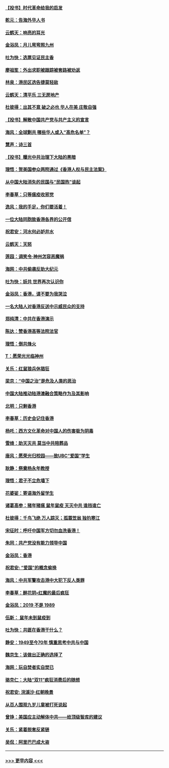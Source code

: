 #### [【投书】时代革命给我的启发](../pages/nsc993/n11684287.md?t=11281611) 
#### [乾元：告海外华人书](../pages/nsc993/n11684044.md?t=11281611) 
#### [云鹤天：响亮的耳光](../pages/nsc993/n11684254.md?t=11281611) 
#### [金浴凤：月儿弯弯照九州](../pages/nsc993/n11684231.md?t=11281611) 
#### [吐为快：选票见证民主香](../pages/nsc993/n11684206.md?t=11281611) 
#### [廖祖笙：外出求职被跟踪被套路被劝返](../pages/nsc993/n11683874.md?t=11281611) 
#### [林泉：港民区选告捷莫轻敌](../pages/nsc993/n11683930.md?t=11281611) 
#### [云鹤天：清平乐 三无房地产](../pages/nsc993/n11681521.md?t=11281611) 
#### [杜彼得：出其不意 破之必也 华人在美 庄敬自强](../pages/nsc993/n11679554.md?t=11281611) 
#### [【投书】解散中国共产党与共产主义的宣言](../pages/nsc993/n11679177.md?t=11281611) 
#### [海风：全球剿共 哪些华人或入“高危名单”？](../pages/nsc993/n11678617.md?t=11281611) 
#### [慧声：诗三首](../pages/nsc993/n11678848.md?t=11281611) 
#### [【投书】曝光中共治理下大陆的黑暗](../pages/nsc993/n11678674.md?t=11281611) 
#### [理悟：贺美国参众两院通过《香港人权与民主法案》](../pages/nsc993/n11678104.md?t=11281611) 
#### [从中国大陆消失的民国与“民国热”谈起](../pages/nsc993/n11678075.md?t=11281611) 
#### [李春草：只等瘟疫收邪党](../pages/nsc993/n11677308.md?t=11281611) 
#### [逸风：我的手足，你们要活着！](../pages/nsc993/n11676352.md?t=11281611) 
#### [一位大陆同胞致香港各界的公开信](../pages/nsc993/n11675761.md?t=11281611) 
#### [祝君安：河水何必妒井水](../pages/nsc993/n11675746.md?t=11281611) 
#### [云鹤天：天怒](../pages/nsc993/n11675718.md?t=11281611) 
#### [莲园：调笑令‧神州怎容恶魔祸](../pages/nsc993/n11675648.md?t=11281611) 
#### [海网：中共偷袭反助大纪元](../pages/nsc993/n11673515.md?t=11281611) 
#### [吐为快：妖共 世界再次认识你](../pages/nsc993/n11673506.md?t=11281611) 
#### [金浴凤：香港，请不要为我哭泣](../pages/nsc993/n11673248.md?t=11281611) 
#### [一名大陆人对香港反送中示威民众的支持](../pages/nsc993/n11672615.md?t=11281611) 
#### [郑纯清：中共在香港演示](../pages/nsc993/n11670539.md?t=11281611) 
#### [陈达：赞香港高等法院法官](../pages/nsc993/n11669542.md?t=11281611) 
#### [理悟：倒共烽火](../pages/nsc993/n11668844.md?t=11281611) 
#### [T：愿荣光光临神州](../pages/nsc993/n11668421.md?t=11281611) 
#### [关乐：红鼠狼兵休猖狂](../pages/nsc993/n11668378.md?t=11281611) 
#### [梁京：“中国之治”是危及人类的恶治](../pages/nsc993/n11668328.md?t=11281611) 
#### [中国大陆推动陆港澳融合策略作为及其影响](../pages/nsc993/n11668157.md?t=11281611) 
#### [北明：只剩香港](../pages/nsc993/n11668002.md?t=11281611) 
#### [李春草：历史会记住香港](../pages/nsc993/n11667927.md?t=11281611) 
#### [杨吒：西方文化革命对中国人的伤害极为阴毒](../pages/nsc993/n11664521.md?t=11281611) 
#### [雪绮：助天灭共 莫当中共陪葬品](../pages/nsc993/n11662650.md?t=11281611) 
#### [唐风：愿荣光归校园——致UBC“爱国”学生](../pages/nsc993/n11662194.md?t=11281611) 
#### [耿静：祭奠杨永年教授](../pages/nsc993/n11662514.md?t=11281611) 
#### [理悟：君子不立危墙下](../pages/nsc993/n11662172.md?t=11281611) 
#### [花婆娑：寄语海外留学生](../pages/nsc993/n11662121.md?t=11281611) 
#### [诸葛高参：猪年猪瘟 鼠年鼠疫 天灭中共 谁挡谁亡](../pages/nsc993/n11661980.md?t=11281611) 
#### [杜彼得：千鸟飞绝 万人踪灭；孤蓑笠翁 独钓寒江](../pages/nsc993/n11661170.md?t=11281611) 
#### [宋征时：呼吁中国军方切勿血洗香港！](../pages/nsc993/n11415318.md?t=11281611) 
#### [朱同：共产党没有能力领导中国](../pages/nsc993/n11660421.md?t=11281611) 
#### [金浴凤：香港](../pages/nsc993/n11660419.md?t=11281611) 
#### [祝君安: “爱国”的概念偷换](../pages/nsc993/n11659706.md?t=11281611) 
#### [海风：中共军警攻击港中大犯下反人类罪](../pages/nsc993/n11659632.md?t=11281611) 
#### [李春草：醉花阴•红魔的最后疯狂](../pages/nsc993/n11659287.md?t=11281611) 
#### [金浴凤：2019 不是 1989](../pages/nsc993/n11657663.md?t=11281611) 
#### [伍新： 鼠年未到鼠疫到](../pages/nsc993/n11655098.md?t=11281611) 
#### [吐为快：共匪在香港干什么？](../pages/nsc993/n11654891.md?t=11281611) 
#### [静安：1949至今70年 慎重思考中共与中国](../pages/nsc993/n11651244.md?t=11281611) 
#### [魏京生：该做出正确的选择了](../pages/nsc993/n11653084.md?t=11281611) 
#### [海网：玩自焚者实自焚已](../pages/nsc993/n11652423.md?t=11281611) 
#### [骆克仁：大陆“双11”疯狂消费后的随想](../pages/nsc993/n11652305.md?t=11281611) 
#### [祝君安: 浣溪沙·红朝晚景](../pages/nsc993/n11652258.md?t=11281611) 
#### [从百人围观九岁儿童被打死说起](../pages/nsc993/n11651030.md?t=11281611) 
#### [曾铮：美国应主动解体中共——给顶级智库的建议](../pages/nsc993/n11649888.md?t=11281611) 
#### [关乐：紧着脱套反紧链](../pages/nsc993/n11649069.md?t=11281611) 
#### [吴侃：阿里巴巴成大盗](../pages/nsc993/n11645523.md?t=11281611) 

----
#### [ >>> 更早内容 <<< ](../indexes/nsc993-earlier.md)
